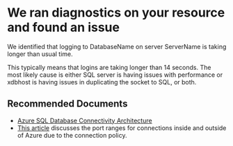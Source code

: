 <properties
	pageTitle="Database connectivity - Long Login issue"
	description="LongLogin"
	infoBubbleText="Found recent connectivity issue. See details on the right."
	service="microsoft.sql"
	resource="servers"
	authors="subbu-kandhaswamy"
	authorAlias="subbuk"
	displayOrder=""
	articleId="IsLongLogin_56EB94E0-398D-4557-A743-4918A95B7EA9"
	diagnosticScenario="crc_sqldb_connectivity"
	selfHelpType="rca"
	supportTopicIds="31980402"
	resourceTags=""
	productPesIds="13491"
	cloudEnvironments="public"
/>

# We ran diagnostics on your resource and found an issue

<!--issueDescription-->
We identified that logging to <!--$DatabaseName-->DatabaseName<!--/$DatabaseName--> on server <!--$ServerName-->ServerName<!--/$ServerName--> is taking longer than usual time.

This typically means that logins are taking longer than 14 seconds. The most likely cause is either SQL server is having issues with performance or xdbhost is having issues in duplicating the socket to SQL, or both.
<!--/issueDescription-->

## **Recommended Documents**
* [Azure SQL Database Connectivity Architecture](https://docs.microsoft.com/azure/sql-database/sql-database-connectivity-architecture)
* [This article](https://docs.microsoft.com/azure/sql-database/sql-database-develop-direct-route-ports-adonet-v12)  discusses the port ranges for connections inside and outside of Azure due to the connection policy.   
